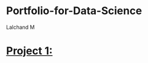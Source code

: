 # Portfolio-for-Data-Science
Lalchand M

# [Project 1:](https://github.com/Lalchand-M/Portfolio-for-Data-Science/tree/master/Analysis%20of%20AirBnb/images)

